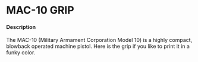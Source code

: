 # MAC-10 GRIP 

#### Description
The MAC-10 (Military Armament Corporation Model 10) is a highly compact, blowback operated machine pistol. Here is the grip if you like to print it in a funky color.
